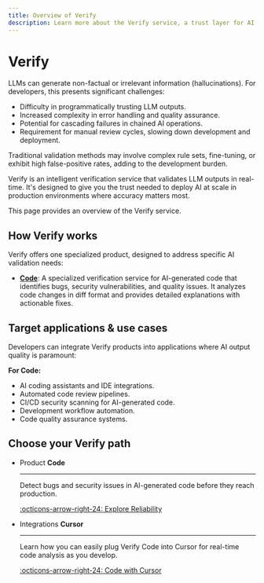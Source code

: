 ```yaml
---
title: Overview of Verify
description: Learn more about the Verify service, a trust layer for AI stacks that provides a set of features to validate LLM outputs in real-time.
---
```


# Verify

LLMs can generate non-factual or irrelevant information (hallucinations). For developers, this presents significant challenges:

- Difficulty in programmatically trusting LLM outputs.
- Increased complexity in error handling and quality assurance.
- Potential for cascading failures in chained AI operations.
- Requirement for manual review cycles, slowing down development and deployment.

Traditional validation methods may involve complex rule sets, fine-tuning, or exhibit high false-positive rates, adding to the development burden.

Verify is an intelligent verification service that validates LLM outputs in real-time. It's designed to give you the trust needed to deploy AI at scale in production environments where accuracy matters most.

This page provides an overview of the Verify service.

## How Verify works

Verify offers one specialized product, designed to address specific AI validation needs:

<!-- - **[Reliability](/verify/reliability/overview/)**: An intelligent verification service that validates LLM outputs in real-time. It assesses output reliability based on prompts, outputs, and optional context, leveraging real-time internet access to validate claims against up-to-date public information. -->

- **[Code](/verify/code/overview/)**: A specialized verification service for AI-generated code that identifies bugs, security vulnerabilities, and quality issues. It analyzes code changes in diff format and provides detailed explanations with actionable fixes.


## Target applications & use cases

Developers can integrate Verify products into applications where AI output quality is paramount:

<!-- **For Reliability:**

- Automated content generation pipelines.
- Customer-facing chatbots and virtual assistants.
- Question-answering systems over private or public data (RAG).
- AI-driven data extraction and summarization tools.
- Internal workflow automation involving LLM-generated text. -->

**For Code:**

- AI coding assistants and IDE integrations.
- Automated code review pipelines.
- CI/CD security scanning for AI-generated code.
- Development workflow automation.
- Code quality assurance systems.

## Choose your Verify path

<div class="grid cards" markdown>

-   <span class="badge product">Product</span> __Code__

    ---

    Detect bugs and security issues in AI-generated code before they reach production.

    [:octicons-arrow-right-24: Explore Reliability](/verify/reliability/overview/)

-   <span class="badge product">Integrations</span> __Cursor__

    ---

    Learn how you can easily plug Verify Code into Cursor for real-time code analysis as you develop.

    [:octicons-arrow-right-24: Code with Cursor](/verify/code/integrations#setup-instructions)

</div>
